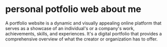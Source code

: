 # personal potfolio web about me

A portfolio website is a dynamic and visually appealing online platform that serves as a showcase of an individual's or a company's work, 
achievements, skills, and experiences. It's a digital portfolio that provides a comprehensive overview of what the creator or organization has to offer.
